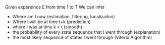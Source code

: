 Given expereince E from time 1 to T
We can infer
- Where am I now (estimation, filtering, localizaiton)
- Where I will be at time t+k (prediction)
- where I was at time k < t (smooth)
- the probability of every state sequence that I went through (explanation)
- the most likely sequence of states I went through (Viterbi Algorithm)
